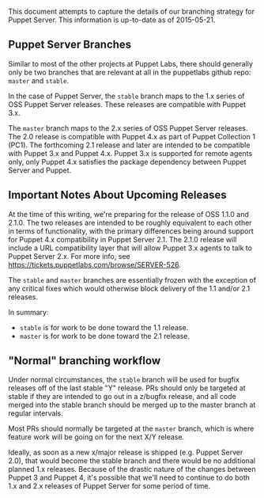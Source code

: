 This document attempts to capture the details of our branching strategy
for Puppet Server.  This information is up-to-date as of 2015-05-21.

## Puppet Server Branches

Similar to most of the other projects at Puppet Labs, there should generally
only be two branches that are relevant at all in the puppetlabs github repo:
`master` and `stable`.

In the case of Puppet Server, the `stable` branch maps to the 1.x series of
OSS Puppet Server releases.  These releases are compatible with Puppet 3.x.

The `master` branch maps to the 2.x series of OSS Puppet Server releases.  The
2.0 release is compatible with Puppet 4.x as part of Puppet Collection 1 (PC1).
The forthcoming 2.1 release and later are intended to be compatible with Puppet
3.x and Puppet 4.x.  Puppet 3.x is supported for remote agents only, only Puppet
4.x satisfies the package dependency between Puppet Server and Puppet.

## Important Notes About Upcoming Releases

At the time of this writing, we're preparing for the release of OSS 1.1.0 and
2.1.0.  The two releases are intended to be roughly equivalent to each other
in terms of functionality, with the primary differences being around support
for Puppet 4.x compatibility in Puppet Server 2.1.  The 2.1.0 release will
include a URL compatibility layer that will allow Puppet 3.x agents to talk to
Puppet Server 2.x.  For more info, see https://tickets.puppetlabs.com/browse/SERVER-526.

The `stable` and `master` branches are essentially frozen with the exception of
any critical fixes which would otherwise block delivery of the 1.1 and/or
2.1 releases.

In summary:

 * `stable` is for work to be done toward the 1.1 release.
 * `master` is for work to be done toward the 2.1 release.

## "Normal" branching workflow

Under normal circumstances, the `stable` branch will be used for bugfix releases
off of the last stable "Y" release.  PRs should only be targeted at stable if
they are intended to go out in a z/bugfix release, and all code merged into the
stable branch should be merged up to the master branch at regular intervals.

Most PRs should normally be targeted at the `master` branch, which is where
feature work will be going on for the next X/Y release.

Ideally, as soon as a new x/major release is shipped (e.g. Puppet Server 2.0),
that would become the stable branch and there would be no additional planned 1.x
releases.  Because of the drastic nature of the changes between Puppet 3 and
Puppet 4, it's possible that we'll need to continue to do both 1.x and 2.x
releases of Puppet Server for some period of time.
